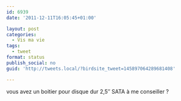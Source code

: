 ```yaml
---
id: 6939
date: '2011-12-11T16:05:45+01:00'

layout: post
categories:
  - Vis ma vie
tags:
  - tweet
format: status
publish_social: no
guid: 'http://tweets.local/?birdsite_tweet=145897064289681408'

---
```


vous avez un boitier pour disque dur 2,5″ SATA à me conseiller ?
